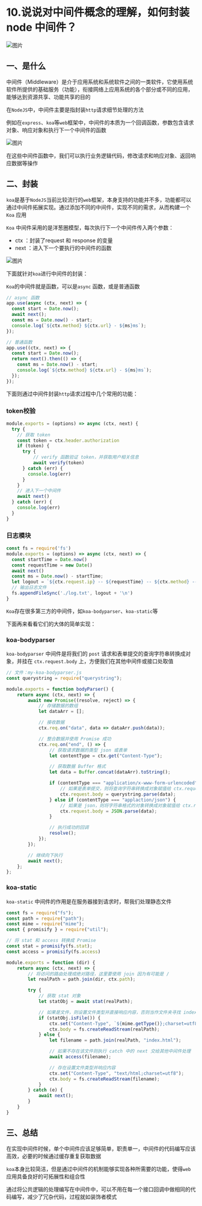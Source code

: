 # 10.说说对中间件概念的理解，如何封装 node 中间件？



![图片](https://cdn.jsdelivr.net/gh/IceRain-mvc/cdn/img/640-20210928155956695)

## 一、是什么

中间件（Middleware）是介于应用系统和系统软件之间的一类软件，它使用系统软件所提供的基础服务（功能），衔接网络上应用系统的各个部分或不同的应用，能够达到资源共享、功能共享的目的

在`NodeJS`中，中间件主要是指封装`http`请求细节处理的方法

例如在`express`、`koa`等`web`框架中，中间件的本质为一个回调函数，参数包含请求对象、响应对象和执行下一个中间件的函数

![图片](https://cdn.jsdelivr.net/gh/IceRain-mvc/cdn/img/640-20210928160000733)

在这些中间件函数中，我们可以执行业务逻辑代码，修改请求和响应对象、返回响应数据等操作

## 二、封装

`koa`是基于`NodeJS`当前比较流行的`web`框架，本身支持的功能并不多，功能都可以通过中间件拓展实现。通过添加不同的中间件，实现不同的需求，从而构建一个 `Koa` 应用

`Koa` 中间件采用的是洋葱圈模型，每次执行下一个中间件传入两个参数：

- ctx ：封装了request 和  response 的变量
- next ：进入下一个要执行的中间件的函数

![图片](https://cdn.jsdelivr.net/gh/IceRain-mvc/cdn/img/640-20210928160006269)

下面就针对`koa`进行中间件的封装：

`Koa`的中间件就是函数，可以是`async` 函数，或是普通函数

```js
// async 函数
app.use(async (ctx, next) => {
  const start = Date.now();
  await next();
  const ms = Date.now() - start;
  console.log(`${ctx.method} ${ctx.url} - ${ms}ms`);
});

// 普通函数
app.use((ctx, next) => {
  const start = Date.now();
  return next().then(() => {
    const ms = Date.now() - start;
    console.log(`${ctx.method} ${ctx.url} - ${ms}ms`);
  });
});
```

下面则通过中间件封装`http`请求过程中几个常用的功能：

### token校验

```js
module.exports = (options) => async (ctx, next) {
  try {
    // 获取 token
    const token = ctx.header.authorization
    if (token) {
      try {
          // verify 函数验证 token，并获取用户相关信息
          await verify(token)
      } catch (err) {
        console.log(err)
      }
    }
    // 进入下一个中间件
    await next()
  } catch (err) {
    console.log(err)
  }
}
```

### 日志模块

```js
const fs = require('fs')
module.exports = (options) => async (ctx, next) => {
  const startTime = Date.now()
  const requestTime = new Date()
  await next()
  const ms = Date.now() - startTime;
  let logout = `${ctx.request.ip} -- ${requestTime} -- ${ctx.method} -- ${ctx.url} -- ${ms}ms`;
  // 输出日志文件
  fs.appendFileSync('./log.txt', logout + '\n')
}
```

`Koa`存在很多第三方的中间件，如`koa-bodyparser`、`koa-static`等

下面再来看看它们的大体的简单实现：

### koa-bodyparser

`koa-bodyparser` 中间件是将我们的 `post` 请求和表单提交的查询字符串转换成对象，并挂在 `ctx.request.body` 上，方便我们在其他中间件或接口处取值

```js
// 文件：my-koa-bodyparser.js
const querystring = require("querystring");

module.exports = function bodyParser() {
    return async (ctx, next) => {
        await new Promise((resolve, reject) => {
            // 存储数据的数组
            let dataArr = [];

            // 接收数据
            ctx.req.on("data", data => dataArr.push(data));

            // 整合数据并使用 Promise 成功
            ctx.req.on("end", () => {
                // 获取请求数据的类型 json 或表单
                let contentType = ctx.get("Content-Type");

                // 获取数据 Buffer 格式
                let data = Buffer.concat(dataArr).toString();

                if (contentType === "application/x-www-form-urlencoded") {
                    // 如果是表单提交，则将查询字符串转换成对象赋值给 ctx.request.body
                    ctx.request.body = querystring.parse(data);
                } else if (contentType === "applaction/json") {
                    // 如果是 json，则将字符串格式的对象转换成对象赋值给 ctx.request.body
                    ctx.request.body = JSON.parse(data);
                }

                // 执行成功的回调
                resolve();
            });
        });

        // 继续向下执行
        await next();
    };
};
```

### koa-static

`koa-static` 中间件的作用是在服务器接到请求时，帮我们处理静态文件

```js
const fs = require("fs");
const path = require("path");
const mime = require("mime");
const { promisify } = require("util");

// 将 stat 和 access 转换成 Promise
const stat = promisify(fs.stat);
const access = promisify(fs.access)

module.exports = function (dir) {
    return async (ctx, next) => {
        // 将访问的路由处理成绝对路径，这里要使用 join 因为有可能是 /
        let realPath = path.join(dir, ctx.path);

        try {
            // 获取 stat 对象
            let statObj = await stat(realPath);

            // 如果是文件，则设置文件类型并直接响应内容，否则当作文件夹寻找 index.html
            if (statObj.isFile()) {
                ctx.set("Content-Type", `${mime.getType()};charset=utf8`);
                ctx.body = fs.createReadStream(realPath);
            } else {
                let filename = path.join(realPath, "index.html");

                // 如果不存在该文件则执行 catch 中的 next 交给其他中间件处理
                await access(filename);

                // 存在设置文件类型并响应内容
                ctx.set("Content-Type", "text/html;charset=utf8");
                ctx.body = fs.createReadStream(filename);
            }
        } catch (e) {
            await next();
        }
    }
}
```

## 三、总结

在实现中间件时候，单个中间件应该足够简单，职责单一，中间件的代码编写应该高效，必要的时候通过缓存重复获取数据

`koa`本身比较简洁，但是通过中间件的机制能够实现各种所需要的功能，使得`web`应用具备良好的可拓展性和组合性

通过将公共逻辑的处理编写在中间件中，可以不用在每一个接口回调中做相同的代码编写，减少了冗杂代码，过程就如装饰者模式